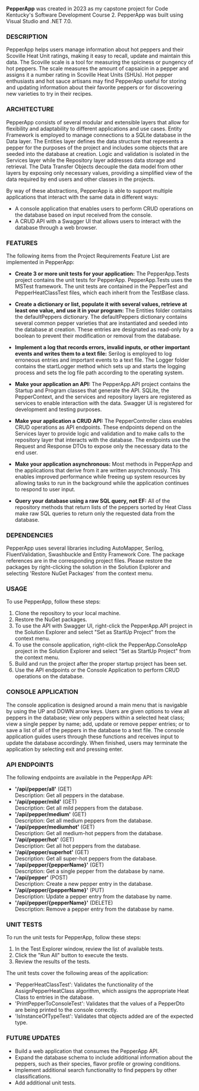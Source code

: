**PepperApp** was created in 2023 as my capstone project for Code Kentucky's Software Development Course 2.
PepperApp was built using Visual Studio and .NET 7.0.

### DESCRIPTION
PepperApp helps users manage information about hot peppers and their Scoville Heat Unit ratings, making it easy to recall, update and maintain this data.
The Scoville scale is a tool for measuring the spiciness or pungency of hot peppers.
The scale measures the amount of capsaicin in a pepper and assigns it a number rating in Scoville Heat Units (SHUs).
Hot pepper enthusiasts and hot sauce artisans may find PepperApp useful for storing and updating information about their favorite peppers or for discovering new varieties to try in their recipes.

### ARCHITECTURE
PepperApp consists of several modular and extensible layers that allow for flexibility and adaptability to different applications and use cases.
Entity Framework is employed to manage connections to a SQLite database in the Data layer.
The Entities layer defines the data structure that represents a pepper for the purposes of the project and includes some objects that are seeded into the database at creation.
Logic and validation is isolated in the Services layer while the Repository layer addresses data storage and retrieval.
The Data Transfer Objects decouple the data model from other layers by exposing only necessary values, providing a simplified view of the data required by end users and other classes in the projects.

By way of these abstractions, PepperApp is able to support multiple applications that interact with the same data in different ways:
- A console application that enables users to perform CRUD operations on the database based on input received from the console.
- A CRUD API with a Swagger UI that allows users to interact with the database through a web browser.

### FEATURES
The following items from the Project Requirements Feature List are implemented in PepperApp:
- **Create 3 or more unit tests for your application:** The PepperApp.Tests project contains the unit tests for PepperApp. 
PepperApp.Tests uses the MSTest framework.
The unit tests are contained in the PepperTest and PepperHeatClassTest files, which each inherit from the TestBase class.

- **Create a dictionary or list, populate it with several values, retrieve at least one value, and use it in your program:** The Entities folder contains the defaultPeppers dictionary.
The defaultPeppers dictionary contains several common pepper varieties that are instantiated and seeded into the database at creation.
These entries are designated as read-only by a boolean to prevent their modification or removal from the database.

- **Implement a log that records errors, invalid inputs, or other important events and writes them to a text file:** Serilog is employed to log erroneous entries and important events to a text file.
The Logger folder contains the startLogger method which sets up and starts the logging process and sets the log file path according to the operating system.

- **Make your application an API:** The PepperApp.API project contains the Startup and Program classes that generate the API.
SQLite, the PepperContext, and the services and repository layers are registered as services to enable interaction with the data.
Swagger UI is registered for development and testing purposes.

- **Make your application a CRUD API:** The PepperController class enables CRUD operations as API endpoints.
These endpoints depend on the Services layer to provide logic and validation and to make calls to the repository layer that interacts with the database.
The endpoints use the Request and Response DTOs to expose only the necessary data to the end user.

- **Make your application asynchronous:** Most methods in PepperApp and the applications that derive from it are written asynchronously.
This enables improved performance while freeing up system resources by allowing tasks to run in the background while the application continues to respond to user input.

- **Query your database using a raw SQL query, not EF:** All of the repository methods that return lists of the peppers sorted by Heat Class make raw SQL queries to return only the requested data from the database.

### DEPENDENCIES
PepperApp uses several libraries including AutoMapper, Serilog, FluentValidation, Swashbuckle and Entity Framework Core.
The package references are in the corresponding project files.
Please restore the packages by right-clicking the solution in the Solution Explorer and selecting 'Restore NuGet Packages' from the context menu.

### USAGE
To use PepperApp, follow these steps:
1. Clone the repository to your local machine.
2. Restore the NuGet packages.
3. To use the API with Swagger UI, right-click the PepperApp.API project in the Solution Explorer and select "Set as StartUp Project" from the context menu.
4. To use the console application, right-click the PepperApp.ConsoleApp project in the Solution Explorer and select "Set as StartUp Project" from the context menu.
5. Build and run the project after the proper startup project has been set.
6. Use the API endpoints or the Console Application to perform CRUD operations on the database.

### CONSOLE APPLICATION
The console application is designed around a main menu that is navigable by using the UP and DOWN arrow keys.
Users are given options to view all peppers in the database; view only peppers within a selected heat class; view a single pepper by name; add, update or remove pepper entries; or to save a list of all of the peppers in the database to a text file.
The console application guides users through these functions and receives input to update the database accordingly.
When finished, users may terminate the application by selecting exit and pressing enter.

### API ENDPOINTS
The following endpoints are available in the PepperApp API:  
- **'/api/pepper/all'**  (GET)  
	Description: Get all peppers in the database.    		
- **'/api/pepper/mild'** (GET)  
	Description: Get all mild peppers from the database.  
- **'/api/pepper/medium'** (GET)  
	Description: Get all medium peppers from the database.  
- **'/api/pepper/mediumhot'** (GET)  
	Description: Get all medium-hot peppers from the database.
- **'/api/pepper/hot'** (GET)  
	Description: Get all hot peppers from the database.
- **'/api/pepper/superhot'** (GET)  
	Description: Get all super-hot peppers from the database.
- **'/api/pepper/{pepperName}'** (GET)  
	Description: Get a single pepper from the database by name.
- **'/api/pepper'**	(POST)  
	Description: Create a new pepper entry in the database.
- **'/api/pepper/{pepperName}'** (PUT)  
	Description: Update a pepper entry from the database by name.
- **'/api/pepper/{pepperName}'** (DELETE)  
	Description: Remove a pepper entry from the database by name.

### UNIT TESTS
To run the unit tests for PepperApp, follow these steps:
1. In the Test Explorer window, review the list of available tests.
2. Click the "Run All" button to execute the tests.
3. Review the results of the tests.

The unit tests cover the following areas of the application:
- 'PepperHeatClassTest': Validates the functionality of the AssignPepperHeatClass algorithm, which assigns the appropriate Heat Class to entries in the database.
- 'PrintPepperToConsoleTest': Validates that the values of a PepperDto are being printed to the console correctly.
- 'IsInstanceOfTypeTest': Validates that objects added are of the expected type.

### FUTURE UPDATES
- Build a web application that consumes the PepperApp API.
- Expand the database schema to include additional information about the peppers, such as their species, flavor profile or growing conditions.
- Implement additional search functionality to find peppers by other classifications.
- Add additional unit tests.
